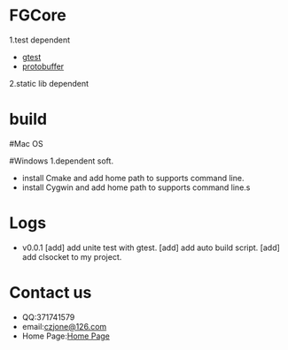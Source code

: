 # FGCore

1.test dependent

* [gtest](https://github.com/czjone/gtest-1.git) 
* [protobuffer](https://github.com/czjone/protobuffer.git)

2.static lib dependent

# build

#Mac OS

#Windows
1.dependent soft.
* install Cmake and add home path to supports command line.
* install Cygwin and add home path to supports command line.s

# Logs
* v0.0.1
[add] add unite test with gtest.
[add] add auto build script.
[add] add clsocket to my project.

# Contact us
* QQ:371741579
* email:czjone@126.com
* Home Page:[Home Page](https://czjone.cnblogs.com)
